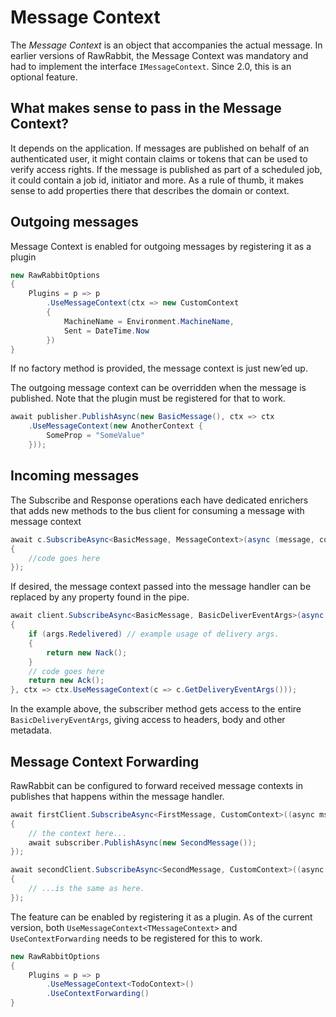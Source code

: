 # Message Context

The _Message Context_ is an object that accompanies the actual message. In earlier versions of RawRabbit, the Message Context was mandatory and had to implement the interface `IMessageContext`. Since 2.0, this is an optional feature.

## What makes sense to pass in the Message Context?

It depends on the application. If messages are published on behalf of an authenticated user, it might contain claims or tokens that can be used to verify access rights. If the message is published as part of a scheduled job, it could contain a job id, initiator and more. As a rule of thumb, it makes sense to add properties there that describes the domain or context.

## Outgoing messages
Message Context is enabled for outgoing messages by registering it as a plugin

```csharp
new RawRabbitOptions
{
    Plugins = p => p
        .UseMessageContext(ctx => new CustomContext
        {
            MachineName = Environment.MachineName,
            Sent = DateTime.Now
        })
}
```

If no factory method is provided, the message context is just new’ed up.

The outgoing message context can be overridden when the message is published. Note that the plugin must be registered for that to work.

```csharp
await publisher.PublishAsync(new BasicMessage(), ctx => ctx
    .UseMessageContext(new AnotherContext {
        SomeProp = "SomeValue"
    }));
```

## Incoming messages

The Subscribe and Response operations each have dedicated enrichers that adds new methods to the bus client for consuming a message with message context

```csharp
await c.SubscribeAsync<BasicMessage, MessageContext>(async (message, context) =>
{
    //code goes here
});
```

If desired, the message context passed into the message handler can be replaced by any property found in the pipe.

```csharp
await client.SubscribeAsync<BasicMessage, BasicDeliverEventArgs>(async (msg, args) =>
{
    if (args.Redelivered) // example usage of delivery args.
    {
        return new Nack();
    }
    // code goes here
    return new Ack();
}, ctx => ctx.UseMessageContext(c => c.GetDeliveryEventArgs()));
```
In the example above, the subscriber method gets access to the entire `BasicDeliveryEventArgs`, giving access to headers, body and other metadata.

## Message Context Forwarding

RawRabbit can be configured to forward received message contexts in publishes that happens within the message handler.

```csharp
await firstClient.SubscribeAsync<FirstMessage, CustomContext>((async msg, context) =>
{
    // the context here...
    await subscriber.PublishAsync(new SecondMessage());
});

await secondClient.SubscribeAsync<SecondMessage, CustomContext>((async msg, context) =>
{
    // ...is the same as here.
});
```

The feature can be enabled by registering it as a plugin. As of the current version, both `UseMessageContext<TMessageContext>` and `UseContextForwarding` needs to be registered for this to work.

```csharp
new RawRabbitOptions
{
    Plugins = p => p
        .UseMessageContext<TodoContext>()
        .UseContextForwarding()
}
```
